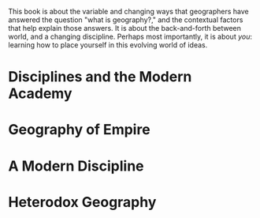 
This book is about the variable and changing ways that geographers
have answered the question "what is geography?," and the contextual
factors that help explain those answers. It is about the
back-and-forth between world, and a changing discipline. Perhaps most
importantly, it is about *you*: learning how to place yourself in
this evolving world of ideas.

# Disciplines and the Modern Academy

# Geography of Empire

# A Modern Discipline

# Heterodox Geography

